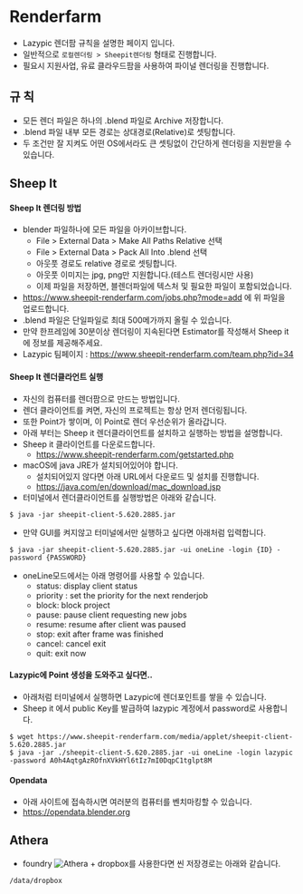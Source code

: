 # Renderfarm

- Lazypic 렌더팜 규칙을 설명한 페이지 입니다.
- 일반적으로 `로컬렌더링 > Sheepit렌더링` 형태로 진행합니다.
- 필요시 지원사업, 유료 클라우드팜을 사용하여 파이널 렌더링을 진행합니다.

## 규 칙
- 모든 렌더 파일은 하나의 .blend 파일로 Archive 저장합니다.
- .blend 파일 내부 모든 경로는 상대경로(Relative)로 셋팅합니다.
- 두 조건만 잘 지켜도 어떤 OS에서라도 큰 셋팅없이 간단하게 렌더링을 지원받을 수 있습니다.

## Sheep It

#### Sheep It 렌더링 방법
- blender 파일하나에 모든 파일을 아카이브합니다.
	- File > External Data > Make All Paths Relative 선택
	- File > External Data > Pack All Into .blend 선택
	- 아웃풋 경로도 relative 경로로 셋팅합니다.
	- 아웃풋 이미지는 jpg, png만 지원합니다.(테스트 렌더링시만 사용)
	- 이제 파일을 저장하면, 블렌더파일에 텍스처 및 필요한 파일이 포함되었습니다.
- https://www.sheepit-renderfarm.com/jobs.php?mode=add 에 위 파일을 업로드합니다.
- .blend 파일은 단일파일로 최대 500메가까지 올릴 수 있습니다.
- 만약 한프레임에 30분이상 렌더링이 지속된다면 Estimator를 작성해서 Sheep it에 정보를 제공해주세요.
- Lazypic 팀페이지 : https://www.sheepit-renderfarm.com/team.php?id=34

#### Sheep It 렌더클라언트 실행
- 자신의 컴퓨터를 렌더팜으로 만드는 방법입니다.
- 렌더 클라이언트를 켜면, 자신의 프로젝트는 항상 먼저 렌더링됩니다.
- 또한 Point가 쌓이며, 이 Point로 렌더 우선순위가 올라갑니다.
- 아래 부터는 Sheep it 렌더클라이언트를 설치하고 실행하는 방법을 설명합니다.
- Sheep it 클라이언트를 다운로드합니다.
	- https://www.sheepit-renderfarm.com/getstarted.php
- macOS에 java JRE가 설치되어있어야 합니다.
	- 설치되어있지 않다면 아래 URL에서 다운로드 및 설치를 진행합니다.
	- https://java.com/en/download/mac_download.jsp
- 터미널에서 렌더클라이언트를 실행방법은 아래와 같습니다.
```
$ java -jar sheepit-client-5.620.2885.jar
```

- 만약 GUI를 켜지않고 터미널에서만 실행하고 싶다면 아래처럼 입력합니다.
```
$ java -jar sheepit-client-5.620.2885.jar -ui oneLine -login {ID} -password {PASSWORD}
```
- oneLine모드에서는 아래 명령어를 사용할 수 있습니다.
	- status: display client status
	- priority <n>: set the priority for the next renderjob
	- block:  block project
	- pause:  pause client requesting new jobs
	- resume: resume after client was paused
	- stop:   exit after frame was finished
	- cancel: cancel exit
	- quit:   exit now

#### Lazypic에 Point 생성을 도와주고 싶다면..
- 아래처럼 터미널에서 실행하면 Lazypic에 렌더포인트를 쌓을 수 있습니다.
- Sheep it 에서 public Key를 발급하여 lazypic 계정에서 password로 사용합니다.
```
$ wget https://www.sheepit-renderfarm.com/media/applet/sheepit-client-5.620.2885.jar
$ java -jar ./sheepit-client-5.620.2885.jar -ui oneLine -login lazypic -password A0h4AqtgAzROfnXVkHYl6tIz7mI0DqpC1tglpt8M
```

#### Opendata
- 아래 사이트에 접속하시면 여러분의 컴퓨터를 벤치마킹할 수 있습니다.
- https://opendata.blender.org

## Athera
- foundry ![Athera](https://athera.io/) + dropbox를 사용한다면 씬 저장경로는 아래와 같습니다.
```bash
/data/dropbox
```
